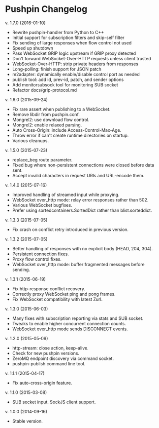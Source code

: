 Pushpin Changelog
=================

v. 1.7.0 (2016-01-10)

  * Rewrite pushpin-handler from Python to C++
  * Initial support for subscription filters and skip-self filter
  * Fix sending of large responses when flow control not used
  * Speed up shutdown
  * Pass WebSocket GRIP logic upstream if GRIP proxy detected
  * Don't forward WebSocket-Over-HTTP requests unless client trusted
  * WebSocket-Over-HTTP: strip private headers from responses
  * Long-polling: finish support for JSON patch
  * m2adapter: dynamically enable/disable control port as needed
  * publish tool: add id, prev-id, patch, and sender options
  * Add monitorsubsock tool for monitoring SUB socket
  * Refactor docs/grip-protocol.md

v. 1.6.0 (2015-09-24)

  * Fix rare assert when publishing to a WebSocket.
  * Remove libdir from pushpin.conf.
  * Mongrel2: use download flow control.
  * Mongrel2: enable relaxed parsing.
  * Auto Cross-Origin: include Access-Control-Max-Age.
  * Throw error if can't create runtime directories on startup.
  * Various cleanups.

v. 1.5.0 (2015-07-23)

  * replace_beg route parameter.
  * Fixed bug where non-persistent connections were closed before data sent.
  * Accept invalid characters in request URIs and URL-encode them.

v. 1.4.0 (2015-07-16)

  * Improved handling of streamed input while proxying.
  * WebSocket over_http mode: relay error responses rather than 502.
  * Various WebSocket bugfixes.
  * Prefer using sortedcontainers.SortedDict rather than blist.sorteddict.

v. 1.3.3 (2015-07-05)

  * Fix crash on conflict retry introduced in previous version.

v. 1.3.2 (2015-07-05)

  * Better handling of responses with no explicit body (HEAD, 204, 304).
  * Persistent connection fixes.
  * Proxy flow control fixes.
  * WebSocket over_http mode: buffer fragmented messages before sending.

v. 1.3.1 (2015-06-19)

  * Fix http-response conflict recovery.
  * Correctly proxy WebSocket ping and pong frames.
  * Fix WebSocket compatibility with latest Zurl.

v. 1.3.0 (2015-06-03)

  * Many fixes with subscription reporting via stats and SUB socket.
  * Tweaks to enable higher concurrent connection counts.
  * WebSocket over_http mode sends DISCONNECT events.

v. 1.2.0 (2015-05-09)

  * http-stream: close action, keep-alive.
  * Check for new pushpin versions.
  * ZeroMQ endpoint discovery via command socket.
  * pushpin-publish command line tool.

v. 1.1.1 (2015-04-17)

  * Fix auto-cross-origin feature.

v. 1.1.0 (2015-03-08)

  * SUB socket input. SockJS client support.

v. 1.0.0 (2014-09-16)

  * Stable version.
